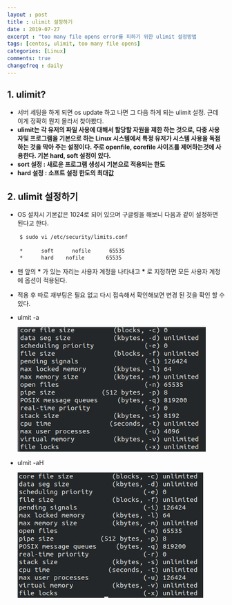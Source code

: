 ```yaml
---
layout : post
title : ulimit 설정하기
date : 2019-07-27
excerpt : "too many file opens error를 피하기 위한 ulimit 설정방법                "
tags: [centos, ulimit, too many file opens]
categories: [Linux]
comments: true
changefreq : daily
---
```



## 1. ulimit? 

- 서버 세팅을 하게 되면 os update 하고 나면 그 다음 하게 되는 ulimit 설정. 근데 이게 정확히 뭔지 몰라서 찾아봤다. 
- **ulimit는 각 유저의 파일 사용에 대해서 할당할 자원을 제한 하는 것으로, 다중 사용자및 프로그램을 기본으로 하는 Linux 시스템에서 특정 유저가 시스템 사용을 독점하는 것을 막아 주는 설정이다. 주로 openfile, corefile 사이즈를 제어하는것에 사용한다. 기본 hard, soft 설정이 있다.**
- **sort 설정 : 새로운 프로그램 생성시 기본으로 적용되는 한도**
- **hard 설정 : 소프트 설정 한도의 최대값**

## 2. ulimit 설정하기
- OS 설치시 기본값은 1024로 되어 있으며 구글링을 해보니 다음과 같이 설정하면 된다고 한다. 
~~~ shell
    $ sudo vi /etc/security/limits.conf 

    *      soft      nofile      65535
    *      hard    nofile       65535  
~~~
- 맨 앞의 **\*** 가 있는 자리는 사용자 계정을 나타내고 **\*** 로 지정하면 모든 사용자 계정에 옵션이 적용된다. 
- 적용 후 따로 재부팅은 필요 없고 다시 접속해서 확인해보면 변경 된 것을 확인 할 수 있다. 

- ulmit -a 

  <img src="/static/img/ulimit/ulimit-a.png">
- ulmit -aH

  <img src="/static/img/ulimit/ulimit-aH.png">
